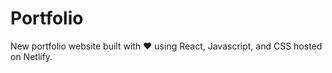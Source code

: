 # Portfolio

New portfolio website built with ❤ using React, Javascript, and CSS hosted on Netlify.
